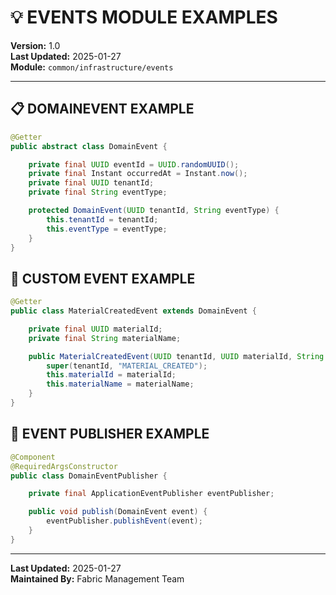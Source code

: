 # 💡 EVENTS MODULE EXAMPLES

**Version:** 1.0  
**Last Updated:** 2025-01-27  
**Module:** `common/infrastructure/events`

---

## 📋 DOMAINEVENT EXAMPLE

```java
@Getter
public abstract class DomainEvent {

    private final UUID eventId = UUID.randomUUID();
    private final Instant occurredAt = Instant.now();
    private final UUID tenantId;
    private final String eventType;

    protected DomainEvent(UUID tenantId, String eventType) {
        this.tenantId = tenantId;
        this.eventType = eventType;
    }
}
```

## 📢 CUSTOM EVENT EXAMPLE

```java
@Getter
public class MaterialCreatedEvent extends DomainEvent {

    private final UUID materialId;
    private final String materialName;

    public MaterialCreatedEvent(UUID tenantId, UUID materialId, String materialName) {
        super(tenantId, "MATERIAL_CREATED");
        this.materialId = materialId;
        this.materialName = materialName;
    }
}
```

## 🔄 EVENT PUBLISHER EXAMPLE

```java
@Component
@RequiredArgsConstructor
public class DomainEventPublisher {

    private final ApplicationEventPublisher eventPublisher;

    public void publish(DomainEvent event) {
        eventPublisher.publishEvent(event);
    }
}
```

---

**Last Updated:** 2025-01-27  
**Maintained By:** Fabric Management Team
